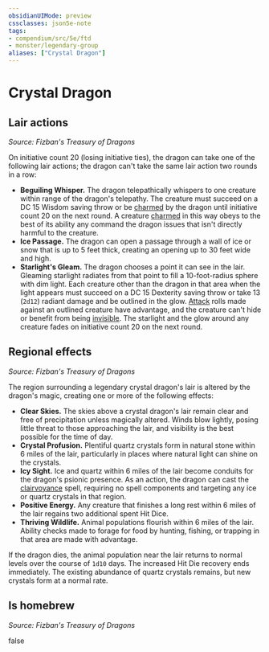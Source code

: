```yaml
---
obsidianUIMode: preview
cssclasses: json5e-note
tags:
- compendium/src/5e/ftd
- monster/legendary-group
aliases: ["Crystal Dragon"]
---
```

# Crystal Dragon

## Lair actions
_Source: Fizban's Treasury of Dragons_

On initiative count 20 (losing initiative ties), the dragon can take one of the following lair actions; the dragon can't take the same lair action two rounds in a row:

- **Beguiling Whisper.** The dragon telepathically whispers to one creature within range of the dragon's telepathy. The creature must succeed on a DC 15 Wisdom saving throw or be [charmed](rules/conditions.md#charmed) by the dragon until initiative count 20 on the next round. A creature [charmed](rules/conditions.md#charmed) in this way obeys to the best of its ability any command the dragon issues that isn't directly harmful to the creature.  
- **Ice Passage.** The dragon can open a passage through a wall of ice or snow that is up to 5 feet thick, creating an opening up to 30 feet wide and high.  
- **Starlight's Gleam.** The dragon chooses a point it can see in the lair. Gleaming starlight radiates from that point to fill a 10-foot-radius sphere with dim light. Each creature other than the dragon in that area when the light appears must succeed on a DC 15 Dexterity saving throw or take 13 (`2d12`) radiant damage and be outlined in the glow. [Attack](rules/actions.md#Attack) rolls made against an outlined creature have advantage, and the creature can't hide or benefit from being [invisible](rules/conditions.md#invisible). The starlight and the glow around any creature fades on initiative count 20 on the next round.  

## Regional effects
_Source: Fizban's Treasury of Dragons_

The region surrounding a legendary crystal dragon's lair is altered by the dragon's magic, creating one or more of the following effects:

- **Clear Skies.** The skies above a crystal dragon's lair remain clear and free of precipitation unless magically altered. Winds blow lightly, posing little threat to those approaching the lair, and visibility is the best possible for the time of day.  
- **Crystal Profusion.** Plentiful quartz crystals form in natural stone within 6 miles of the lair, particularly in places where natural light can shine on the crystals.  
- **Icy Sight.** Ice and quartz within 6 miles of the lair become conduits for the dragon's psionic presence. As an action, the dragon can cast the [clairvoyance](compendium/spells/clairvoyance.md) spell, requiring no spell components and targeting any ice or quartz crystals in that region.  
- **Positive Energy.** Any creature that finishes a long rest within 6 miles of the lair regains two additional spent Hit Dice.  
- **Thriving Wildlife.** Animal populations flourish within 6 miles of the lair. Ability checks made to forage for food by hunting, fishing, or trapping in that area are made with advantage.  

If the dragon dies, the animal population near the lair returns to normal levels over the course of `1d10` days. The increased Hit Die recovery ends immediately. The existing abundance of quartz crystals remains, but new crystals form at a normal rate.

## Is homebrew
_Source: Fizban's Treasury of Dragons_

false